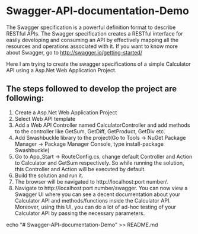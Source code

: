 # Swagger-API-documentation-Demo
The Swagger specification is a powerful definition format to describe RESTful APIs. The Swagger specification creates a RESTful interface for easily developing and consuming an API by effectively mapping all the resources and operations associated with it.
If you want to know more about Swagger, go to http://swagger.io/getting-started/

Here I am trying to create the swagger specifications of a simple Calculator API using a Asp.Net Web Application Project.

The steps followed to develop the project are following:
--------------------------------------------------------
1. Create a Asp.Net Web Application Project
2. Select Web API template
3. Add a Web API Controller named CalculatorController and add methods to the controller like GetSum, GetDiff, GetProduct, GetDiv etc.
4. Add Swashbuckle library to the project(Go to Tools -> NuGet Package Manager -> Package Manager Console, type install-package Swashbuckle)
5. Go to App_Start -> RouteConfig.cs, change default Controller and Action to Calculator and GetSum respectively. So while running the solution, this Controller and Action will be executed by default.
6. Build the solution and run it.
7. The browser will be navigated to http://localhost:port number/. 
8. Navigate to http://localhost:port number/swagger. You can now view a Swagger UI where you can see a decent documentation about your Calculator API and methods/functions inside the Calculator API. Moreover, using this UI, you can do a lot of ad-hoc testing of your Calculator API by passing the necessary parameters.

echo "# Swagger-API-documentation-Demo" >> README.md
